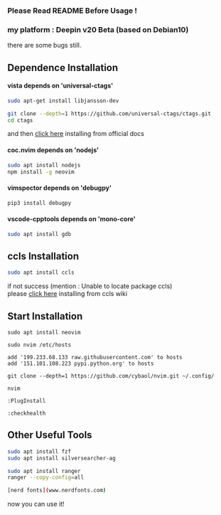 ### Please Read README Before Usage !

### my platform : Deepin v20 Beta (based on Debian10)

there are some bugs still.

## Dependence Installation

#### vista depends on 'universal-ctags'
```bash
sudo apt-get install libjansson-dev

git clone --depth=1 https://github.com/universal-ctags/ctags.git
cd ctags
```
and then [click here](https://github.com/universal-ctags/ctags/blob/master/docs/autotools.rst) installing from official docs

#### coc.nvim depends on 'nodejs'
```bash
sudo apt install nodejs
npm install -g neovim
```
#### vimspector depends on 'debugpy'
```bash
pip3 install debugpy
```
#### vscode-cpptools depends on 'mono-core'
```bash
sudo apt install gdb
```

## ccls Installation
```bash
sudo apt install ccls
```
if not success (mention : Unable to locate package ccls)  
please [click here](https://github.com/MaskRay/ccls/wiki) installing from ccls wiki

## Start Installation
```vim
sudo apt install neovim

sudo nvim /etc/hosts

add '199.233.68.133 raw.githubusercontent.com' to hosts
add '151.101.108.223 pypi.python.org' to hosts

git clone --depth=1 https://github.com/cybaol/nvim.git ~/.config/

nvim

:PlugInstall

:checkhealth
```
## Other Useful Tools
```bash
sudo apt install fzf
sudo apt install silversearcher-ag

sudo apt install ranger
ranger --copy-config=all

[nerd fonts](www.nerdfonts.com)
```
now you can use it!

